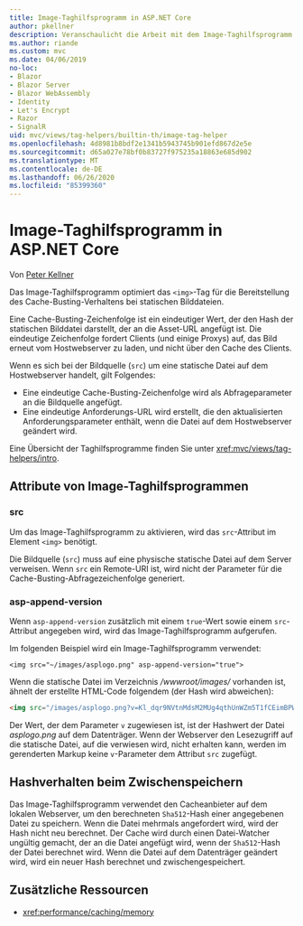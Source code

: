 ```yaml
---
title: Image-Taghilfsprogramm in ASP.NET Core
author: pkellner
description: Veranschaulicht die Arbeit mit dem Image-Taghilfsprogramm.
ms.author: riande
ms.custom: mvc
ms.date: 04/06/2019
no-loc:
- Blazor
- Blazor Server
- Blazor WebAssembly
- Identity
- Let's Encrypt
- Razor
- SignalR
uid: mvc/views/tag-helpers/builtin-th/image-tag-helper
ms.openlocfilehash: 4d8981b8bdf2e1341b5943745b901efd867d2e5e
ms.sourcegitcommit: d65a027e78bf0b83727f975235a18863e685d902
ms.translationtype: MT
ms.contentlocale: de-DE
ms.lasthandoff: 06/26/2020
ms.locfileid: "85399360"
---
```

# <a name="image-tag-helper-in-aspnet-core"></a>Image-Taghilfsprogramm in ASP.NET Core

Von [Peter Kellner](https://peterkellner.net)

Das Image-Taghilfsprogramm optimiert das `<img>`-Tag für die Bereitstellung des Cache-Busting-Verhaltens bei statischen Bilddateien.

Eine Cache-Busting-Zeichenfolge ist ein eindeutiger Wert, der den Hash der statischen Bilddatei darstellt, der an die Asset-URL angefügt ist. Die eindeutige Zeichenfolge fordert Clients (und einige Proxys) auf, das Bild erneut vom Hostwebserver zu laden, und nicht über den Cache des Clients.

Wenn es sich bei der Bildquelle (`src`) um eine statische Datei auf dem Hostwebserver handelt, gilt Folgendes:

* Eine eindeutige Cache-Busting-Zeichenfolge wird als Abfrageparameter an die Bildquelle angefügt.
* Eine eindeutige Anforderungs-URL wird erstellt, die den aktualisierten Anforderungsparameter enthält, wenn die Datei auf dem Hostwebserver geändert wird.

Eine Übersicht der Taghilfsprogramme finden Sie unter <xref:mvc/views/tag-helpers/intro>.

## <a name="image-tag-helper-attributes"></a>Attribute von Image-Taghilfsprogrammen

### <a name="src"></a>src

Um das Image-Taghilfsprogramm zu aktivieren, wird das `src`-Attribut im Element `<img>` benötigt.

Die Bildquelle (`src`) muss auf eine physische statische Datei auf dem Server verweisen. Wenn `src` ein Remote-URI ist, wird nicht der Parameter für die Cache-Busting-Abfragezeichenfolge generiert.

### <a name="asp-append-version"></a>asp-append-version

Wenn `asp-append-version` zusätzlich mit einem `true`-Wert sowie einem `src`-Attribut angegeben wird, wird das Image-Taghilfsprogramm aufgerufen.

Im folgenden Beispiel wird ein Image-Taghilfsprogramm verwendet:

```cshtml
<img src="~/images/asplogo.png" asp-append-version="true">
```

Wenn die statische Datei im Verzeichnis */wwwroot/images/* vorhanden ist, ähnelt der erstellte HTML-Code folgendem (der Hash wird abweichen):

```html
<img src="/images/asplogo.png?v=Kl_dqr9NVtnMdsM2MUg4qthUnWZm5T1fCEimBPWDNgM">
```

Der Wert, der dem Parameter `v` zugewiesen ist, ist der Hashwert der Datei *asplogo.png* auf dem Datenträger. Wenn der Webserver den Lesezugriff auf die statische Datei, auf die verwiesen wird, nicht erhalten kann, werden im gerenderten Markup keine `v`-Parameter dem Attribut `src` zugefügt.

## <a name="hash-caching-behavior"></a>Hashverhalten beim Zwischenspeichern

Das Image-Taghilfsprogramm verwendet den Cacheanbieter auf dem lokalen Webserver, um den berechneten `Sha512`-Hash einer angegebenen Datei zu speichern. Wenn die Datei mehrmals angefordert wird, wird der Hash nicht neu berechnet. Der Cache wird durch einen Datei-Watcher ungültig gemacht, der an die Datei angefügt wird, wenn der `Sha512`-Hash der Datei berechnet wird. Wenn die Datei auf dem Datenträger geändert wird, wird ein neuer Hash berechnet und zwischengespeichert.

## <a name="additional-resources"></a>Zusätzliche Ressourcen

* <xref:performance/caching/memory>
